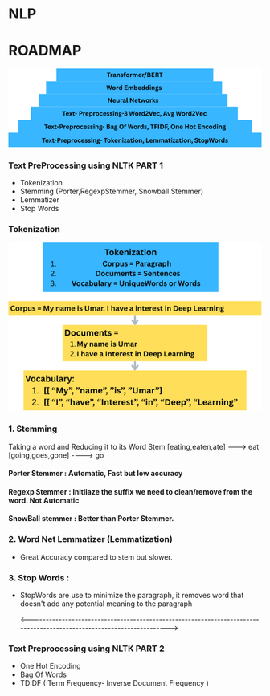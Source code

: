 # NLP
# ROADMAP 

<img src="Images/roadmap.png">



### Text PreProcessing using NLTK PART 1 
- Tokenization
- Stemming (Porter,RegexpStemmer, Snowball Stemmer)
- Lemmatizer
- Stop Words

### Tokenization 


<img src = "Images/tokenization.png">


### 1. Stemming
Taking a word and Reducing it to its Word Stem
[eating,eaten,ate] ---> eat
[going,goes,gone] ----> go

#### Porter Stemmer : Automatic, Fast but low accuracy
#### Regexp Stemmer : Initliaze the suffix we need to clean/remove from the word. Not Automatic
#### SnowBall stemmer : Better than Porter Stemmer. 


### 2. Word Net Lemmatizer (Lemmatization)
- Great Accuracy compared to stem but slower.

### 3. Stop Words :
- StopWords are use to minimize the paragraph, it removes word that doesn't add any potential meaning to the paragraph



  <--------------------------------------------------------------------------------------------------------------------->

### Text Preprocessing using NLTK PART 2 
- One Hot Encoding
- Bag Of Words
- TDIDF ( Term Frequency- Inverse Document Frequency )

